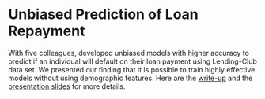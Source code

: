 # Unbiased Prediction of Loan Repayment

With five colleagues, developed unbiased models with higher accuracy to predict if an individual will default on their loan payment using Lending-Club data set. We presented our finding that it is possible to train highly effective models without using demographic features. Here are the [write-up](https://github.com/biz-whitney/DataScience-/blob/master/Unbiased%20Prediction%20of%20Loan%20Repayment%20/Loan_default_prediction.pdf) and the [presentation slides](https://github.com/biz-whitney/DataScience-/blob/master/Unbiased%20Prediction%20of%20Loan%20Repayment%20/presentation.pdf) for more details.
